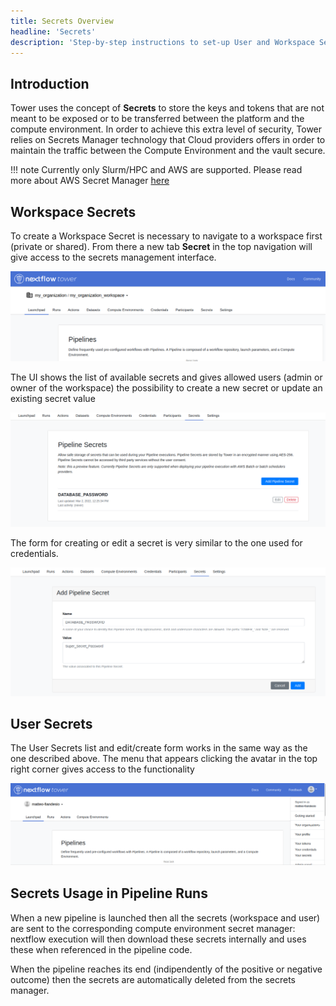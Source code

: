 ```yaml
---
title: Secrets Overview
headline: 'Secrets'
description: 'Step-by-step instructions to set-up User and Workspace Secrets in Nextflow Tower.'
---
```


## Introduction

Tower uses the concept of **Secrets** to store the keys and tokens that are not meant to be exposed or to be transferred between the platform and the compute environment. In order to achieve this extra level of security, Tower relies on Secrets Manager technology that Cloud providers offers in order to maintain the traffic between the Compute Environment and the vault secure.

!!! note 
    Currently only Slurm/HPC and AWS are supported. Please read more about AWS Secret Manager [here](https://docs.aws.amazon.com/secretsmanager/index.html)

## Workspace Secrets

To create a Workspace Secret is necessary to navigate to a workspace first (private or shared). From there a new tab **Secret** in the top navigation will give access to the secrets management interface.

![](_images/workspace_secrets_and_credentials.png)

The UI shows the list of available secrets and gives allowed users (admin or owner of the workspace) the possibility to create a new secret or update an existing secret value

![](_images/secrets_list.png)

The form for creating or edit a secret is very similar to the one used for credentials.

![](_images/secrets_creation_form.png)

## User Secrets

The User Secrets list and edit/create form works in the same way as the one described above. The menu that appears clicking the avatar in the top right corner gives access to the functionality

![](_images/personal_secrets_and_and_credentials.png)

## Secrets Usage in Pipeline Runs

When a new pipeline is launched then all the secrets (workspace and user) are sent to the corresponding compute environment secret manager: nextflow execution will then download these secrets internally and uses these when referenced in the pipeline code.

When the pipeline reaches its end (indipendently of the positive or negative outcome) then the secrets are automatically deleted from the secrets manager.
